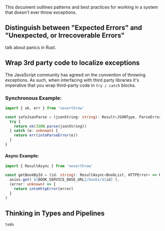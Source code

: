 This document outlines patterns and best practices for working in a system that doesn't ever throw exceptions.

## Distinguish between "Expected Errors" and "Unexpected, or Irrecoverable Errors"

talk about panics in Rust.


## Wrap 3rd party code to localize exceptions

The JavaScript community has agreed on the convention of throwing exceptions. As such, when interfacing with third party libraries it's imperative that you wrap third-party code in `try / catch` blocks.

### Synchronous Example:

```typescript
import { ok, err } from 'neverthrow'

const safeJsonParse = (jsonString: string): Result<JSONType, ParseError> => {
  try {
    return ok(JSON.parse(jsonString))
  } catch (e: unknown) {
    return err(intoParseError(e))
  }
}
```

#### Async Example:

```typescript
import { ResultAsync } from 'neverthrow'

const getBookById = (id: string): ResultAsync<BookList, HTTPError> => ResultAsync.fromPromise(
  axios.get(`${BOOK_SERVICE_BASE_URL}/books/${id}`),
  (error: unknown) => {
    return intoHttpError(error)
  }
)
```


## Thinking in Types and Pipelines


`todo`